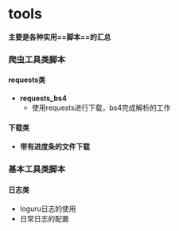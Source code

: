 # tools
**主要是各种实用==脚本==的汇总**

### 爬虫工具类脚本

#### requests类

* **requests_bs4**
  * 使用requests进行下载，bs4完成解析的工作

#### 下载类

* **带有进度条的文件下载**

### 基本工具类脚本

#### 日志类

* loguru日志的使用
* 日常日志的配置